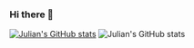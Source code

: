 ### Hi there 👋
[![Julian's GitHub stats](https://github-readme-stats.vercel.app/api?username=JulianBroudy&hide=["stars","prs"])](https://github.com/JulianBroudy)
![Julian's GitHub stats](https://github-readme-stats.vercel.app/api?username=JulianBroudy&count_private=true&show_icons=true&theme=dark)

<!--
**JulianBroudy/JulianBroudy** is a ✨ _special_ ✨ repository because its `README.md` (this file) appears on your GitHub profile.

Here are some ideas to get you started:

- 🔭 I’m currently working on ...
- 🌱 I’m currently learning ...
- 👯 I’m looking to collaborate on ...
- 🤔 I’m looking for help with ...
- 💬 Ask me about ...
- 📫 How to reach me: ...
- 😄 Pronouns: ...
- ⚡ Fun fact: ...
-->
